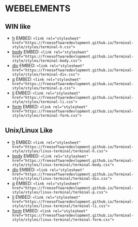 # WEBELEMENTS

## WIN like

- [h](https://freesoftwaredevlopment.github.io/Terminal-style/styles/terminal-h.css) EMBED: `<link rel="stylesheet" href="https://freesoftwaredevlopment.github.io/Terminal-style/styles/terminal-h.css">
`
- [body](https://freesoftwaredevlopment.github.io/Terminal-style/styles/terminal-body.css) EMBED: `<link rel="stylesheet" href="https://freesoftwaredevlopment.github.io/Terminal-style/styles/terminal-body.css">
`
- [div](https://freesoftwaredevlopment.github.io/Terminal-style/styles/terminal-div.css) EMBED: `<link rel="stylesheet" href="https://freesoftwaredevlopment.github.io/Terminal-style/styles/terminal-div.css">
`
- [p](https://freesoftwaredevlopment.github.io/Terminal-style/styles/terminal-p.css) EMBED: `<link rel="stylesheet" href="https://freesoftwaredevlopment.github.io/Terminal-style/styles/terminal-p.css">
`
- [li](https://freesoftwaredevlopment.github.io/Terminal-style/styles/terminal-li.css) EMBED: `<link rel="stylesheet" href="https://freesoftwaredevlopment.github.io/Terminal-style/styles/terminal-li.css">
`
- [form](https://freesoftwaredevlopment.github.io/Terminal-style/styles/terminal-form.css) EMBED: `<link rel="stylesheet" href="https://freesoftwaredevlopment.github.io/Terminal-style/styles/terminal-form.css">
`

## Unix/Linux Like

- [h](https://freesoftwaredevlopment.github.io/Terminal-style/styles/linux-terminal/terminal-h.css) EMBED: `<link rel="stylesheet" href="https://freesoftwaredevlopment.github.io/Terminal-style/styles/linux-terminal/terminal-h.css">
`
- [body](https://freesoftwaredevlopment.github.io/Terminal-style/styles/linux-terminal/terminal-body.css) EMBED: `<link rel="stylesheet" href="https://freesoftwaredevlopment.github.io/Terminal-style/styles/linux-terminal/terminal-body.css">
`
- [div](https://freesoftwaredevlopment.github.io/Terminal-style/styles/linux-terminal/terminal-div.css) EMBED: `<link rel="stylesheet" href="https://freesoftwaredevlopment.github.io/Terminal-style/styles/linux-terminal/terminal-div.css">
`
- [p](https://freesoftwaredevlopment.github.io/Terminal-style/styles/terminal-p.css) EMBED: `<link rel="stylesheet" href="https://freesoftwaredevlopment.github.io/Terminal-style/styles/linux-terminal/terminal-p.css">
`
- [li](https://freesoftwaredevlopment.github.io/Terminal-style/styles/terminal-li.css) EMBED: `<link rel="stylesheet" href="https://freesoftwaredevlopment.github.io/Terminal-style/styles/linux-terminal/terminal-li.css">
`
- [form](https://freesoftwaredevlopment.github.io/Terminal-style/styles/terminal-form.css) EMBED: `<link rel="stylesheet" href="https://freesoftwaredevlopment.github.io/Terminal-style/styles/linux-terminal/terminal-form.css">
`
